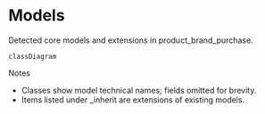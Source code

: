 # Models

Detected core models and extensions in product_brand_purchase.

```mermaid
classDiagram
```

Notes
- Classes show model technical names; fields omitted for brevity.
- Items listed under _inherit are extensions of existing models.
